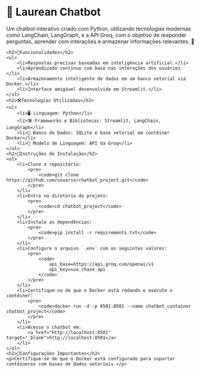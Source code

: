 <!DOCTYPE html>
<html>
<header>
	<link rel="stylesheet" type="text/css" href="/style.css">
	
</header>
<body>
	<h1>🤖 Laurean Chatbot</h1>
	<p>Um chatbot interativo criado com Python, utilizando tecnologias modernas como LangChain, LangGraph, e a API Groq, com o objetivo de responder perguntas, aprender com interações e armazenar informações relevantes. 🚀</p>
	
	<h2>💬Funcionalidades</h2>
	<ul>
		<li>Respostas precisas baseadas em inteligência artificial.</li>
		<li>Aprendizado contínuo com base nas interações dos usuários.</li>
		<li>Armazenamento inteligente de dados em um banco vetorial via Docker.</li>
		<li>Interface amigável desenvolvida em Streamlit.</li>
	</ul>
	<h2>🛠️Tecnologias Utilizadas</h2>
	<ul>
		<li>🖥️ Linguagem: Python</li>
		<li>🛠️ Frameworks e Bibliotecas: Streamlit, LangChain, LangGraph</li>
		<li>📂 Banco de Dados: SQLite e base vetorial em contêiner Docker</li>
		<li>🤖 Modelo de Linguagem: API da Groq</li>
	</ul>
	<h2>📄Instruções de Instalação</h2>
	<ol>
		<li>Clone o repositório:
			<pre>
				<code>git clone https://github.com/usuario/chatbot_project.git</code>
			</pre>
		</li>
		<li>Entre no diretório do projeto:
			<pre>
				<code>cd chatbot_project</code>
			</pre>
		</li>
		<li>Instale as dependências:
			<pre>
				<code>pip install -r requirements.txt</code>
			</pre>
		</li>
		<li>Configure o arquivo `.env` com os seguintes valores:
			<pre>
				<code>
					api_base=https://api.groq.com/openai/v1
					api_key=sua_chave_api
				</code>
			</pre>
		</li>
		<li>Certifique-se de que o Docker está rodando e execute o contêiner:
			<pre>
				<code>docker run -d -p 8501:8501 --name chatbot_container chatbot_project</code>
			</pre>
		</li>
		<li>Acesse o chatbot em:
			<a href="http://localhost:8501" target="_blank">http://localhost:8501</a>
		</li>
	</ol>
	<h2>📜Configurações Importantes</h2>
	<p>Certifique-se de que o Docker está configurado para suportar contêineres com bases de dados vetoriais.</p>
	
</body>
</html>
